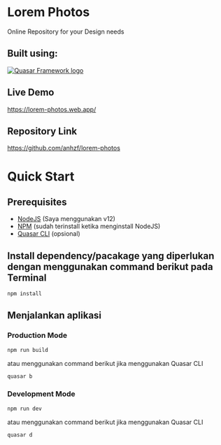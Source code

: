 # Lorem Photos

Online Repository for your Design needs

## Built using:
[![Quasar Framework logo](https://cdn.quasar.dev/logo/svg/quasar-logo-full-inline.svg)](http://quasar.dev/)

## Live Demo
https://lorem-photos.web.app/

## Repository Link
https://github.com/anhzf/lorem-photos

# Quick Start

## Prerequisites
- [NodeJS](https://nodejs.org/en) (Saya menggunakan v12)
- [NPM](https://www.npmjs.com/) (sudah terinstall ketika menginstall NodeJS)
- [Quasar CLI](https://quasar.dev/quasar-cli/installation) (opsional)

## Install dependency/pacakage yang diperlukan dengan menggunakan command berikut pada Terminal
```bash
npm install
```

## Menjalankan aplikasi

### Production Mode
```bash
npm run build
```
atau menggunakan command berikut jika menggunakan Quasar CLI
```bash
quasar b
```

### Development Mode

```bash
npm run dev
```
atau menggunakan command berikut jika menggunakan Quasar CLI
```bash
quasar d
```


